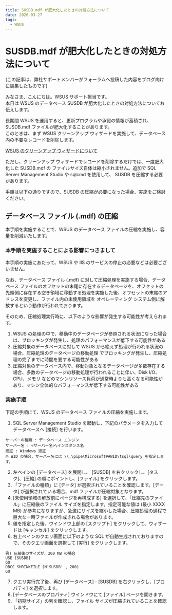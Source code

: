 ```yaml
---
title: SUSDB.mdf が肥大化したときの対処方法について
date: 2020-03-27
tags:
  - WSUS
---
```

# SUSDB.mdf が肥大化したときの対処方法について

(この記事は、弊社サポートメンバーがフォーラムへ投稿した内容をブログ向けに編集したものです)

みなさま、こんにちは。WSUS サポート担当です。  
本日は WSUS のデータベース SUSDB が肥大化したときの対処方法についてお伝えします。

長期間 WSUS を運用すると、更新プログラムや承認の情報が蓄積され、SUSDB.mdf ファイルが肥大化することがあります。  
このときは、まず WSUS クリーンアップ ウィザードを実施して、データベース内の不要なレコードを削除します。

[WSUS のクリーンアップ ウィザードについて](https://jpmem.github.io/blog/wsus/2017-12-05_01/)

ただし、クリーンアップ ウィザードでレコードを削除するだけでは、一度肥大化した SUSDB.mdf の
ファイルサイズ自体は縮小されません。追加で SQL Server Management Studio や sqlcmd を使用して、
SUSDB を圧縮する必要があります。

手順は以下の通りですので、SUSDB の圧縮が必要になった場合、実施をご検討ください。

## データベース ファイル (.mdf) の圧縮
本手順を実施することで、WSUS のデータベース ファイルの圧縮を実施し、容量を削減いたします。

### 本手順を実施することによる影響につきまして
本手順の実施にあたって、WSUS や IIS のサービスの停止の必要などは必要ございません。

なお、データベース ファイル (.mdf) に対して圧縮処理を実施する場合、データベース ファイルのオフセットの末尾に存在するデータページを、オフセットの先頭側に存在する空き領域に移動する処理を実施した後、オフセットの末尾のアドレスを変更し、ファイル内の未使用領域を オペレーティング システム側に解放するという動作が行われております。

そのため、圧縮処理実行時に、以下のような影響が発生する可能性が考えられます。

1. WSUS の処理の中で、移動中のデータページが参照される状況になった場合は、ブロッキングが発生し、処理のパフォーマンスが低下する可能性がある
2. 圧縮対象のデータベースに対して WSUS から絶えず処理が行われる状況の場合、圧縮処理のデータページの移動処理 でブロッキングが発生し、圧縮処理の完了までに時間を要する可能性がある
3. 圧縮対象のデータベース内で、移動対象となるデータページが多数存在する場合、多数のデータページの移動処理が行われることに伴い、Disk I/O、CPU、メモリ などのマシンリソース負荷が通常時よりも高くなる可能性があり、マシン全体的なパフォーマンスが低下する可能性がある

### 実施手順
下記の手順にて、WSUS のデータベース ファイルの圧縮を実施します。

1. SQL Server Management Studio を起動し、下記のパラメータを入力してデータベースへ \[接続\] を行います。
```
サーバーの種類 : データベース エンジン
サーバー名 : <サーバー名>\インスタンス名
認証 : Windows 認証
※ WID の場合、サーバー名には \\.\pipe\Microsoft##WID\tsql\query を指定します。
```
2. 左ペインの \[データベース\] を展開し、 \[SUSDB\] を右クリックし、\[タスク\]、\[圧縮\] の順にポイントし、\[ファイル\] をクリックします。
3. 「ファイルの種類」に \[データ\] が選択されていることを確認します。\[データ\] が選択されている場合、mdf ファイルが圧縮対象となります。
4.  \[未使用領域の解放前にページを再構成する\] を選択して、「圧縮先のファイル」に圧縮後のファイル サイズを指定します。指定可能な値は (最小 XXXX MB) が参考になりますが、急激にサイズを縮小した場合、圧縮処理の過程で巨大な一時ファイルが作成される場合があります。
5. 値を指定した後、ウインドウ上部の \[スクリプト\] をクリックして、ウィザードは \[キャンセル\] をクリックします。
6. 右上ペインのクエリ画面に以下のような SQL が自動生成されておりますので、そのクエリ画面を選択して \[実行\] をクリックします。
```
例) 圧縮後のサイズが、200 MB の場合
USE [SUSDB]
GO
DBCC SHRINKFILE (N'SUSDB' , 200)
GO
```
7. クエリ実行完了後、再び \[データベース\] - \[SUSDB\] を右クリックし、\[プロパティ\] を選択します。
8. \[データベースのプロパティ\] ウインドウにて \[ファイル\] ページを開きます。
9. 「初期サイズ」の列を確認し、ファイル サイズが圧縮されていることを確認します。
